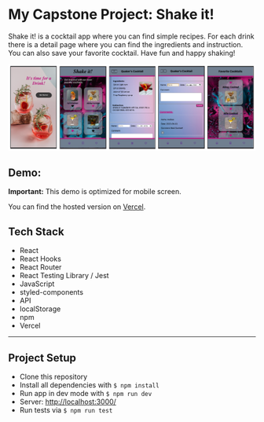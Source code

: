 # My Capstone Project: Shake it!

Shake it! is a cocktail app where you can find simple recipes. For each drink there is a detail page where you can find the ingredients and instruction. You can also save your favorite cocktail. Have fun and happy shaking!

![App screens](/public/capstone_screen.png)

## Demo:

**Important:** This demo is optimized for mobile screen.

You can find the hosted version on [Vercel](https://capstone-project-blue-zeta.vercel.app/).

## Tech Stack

- React
- React Hooks
- React Router
- React Testing Library / Jest
- JavaScript
- styled-components
- API
- localStorage
- npm
- Vercel

---

## Project Setup

- Clone this repository
- Install all dependencies with `$ npm install`
- Run app in dev mode with `$ npm run dev`
- Server: [http://localhost:3000/](http://localhost:3000/)
- Run tests via `$ npm run test`
